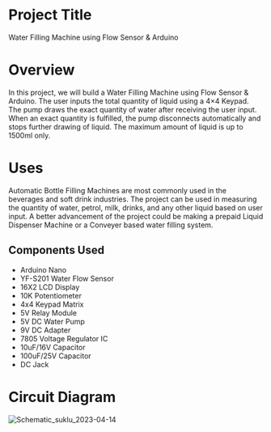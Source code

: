 
# Project Title

Water Filling Machine using Flow Sensor & Arduino

# Overview 

In this project, we will build a Water Filling Machine using Flow Sensor & Arduino. The user inputs the total quantity of liquid using a 4×4 Keypad. The pump draws the exact quantity of water after receiving the user input. When an exact quantity is fulfilled, the pump disconnects automatically and stops further drawing of liquid. The maximum amount of liquid is up to 1500ml only.

# Uses

Automatic Bottle Filling Machines are most commonly used in the beverages and soft drink industries. The project can be used in measuring the quantity of water, petrol, milk, drinks, and any other liquid based on user input. A better advancement of the project could be making a prepaid Liquid Dispenser Machine or a Conveyer based water filling system.

## Components Used

- Arduino Nano
- YF-S201 Water Flow Sensor
- 	16X2 LCD Display
- 10K Potentiometer
- 4x4 Keypad Matrix
- 5V Relay Module
- 5V DC Water Pump
- 9V DC Adapter
- 7805 Voltage Regulator IC
- 10uF/16V Capacitor
- 100uF/25V Capacitor
- DC Jack

# Circuit Diagram 
![Schematic_suklu_2023-04-14](https://github.com/rameshrj01/Water-Filling-Machine/assets/121436011/fef97d31-428b-48b0-a822-4dbf61456e1e)

